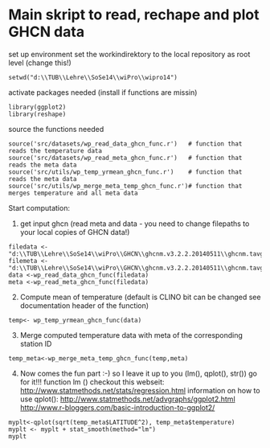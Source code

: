Main skript to read, rechape and plot GHCN data
========================================================
set up environment
set the workindirektory to the local repository as root level (change this!)

```{r}
setwd("d:\\TUB\\Lehre\\SoSe14\\wiPro\\wipro14")
```

activate packages needed (install if functions are missin)

```{r}
library(ggplot2)
library(reshape)
```

source the functions needed

```{r}
source('src/datasets/wp_read_data_ghcn_func.r')   # function that reads the temperature data
source('src/datasets/wp_read_meta_ghcn_func.r')   # function that reads the meta data
source('src/utils/wp_temp_yrmean_ghcn_func.r')    # function that reads the meta data
source('src/utils/wp_merge_meta_temp_ghcn_func.r')# function that merges temperature and all meta data
```
Start computation:

1. get input ghcn (read meta and data - you need to change filepaths to your local copies of GHCN data!)
```{r}
filedata <- "d:\\TUB\\Lehre\\SoSe14\\wiPro\\GHCN\\ghcnm.v3.2.2.20140511\\ghcnm.tavg.v3.2.2.20140511.qca.dat"
filemeta <- "d:\\TUB\\Lehre\\SoSe14\\wiPro\\GHCN\\ghcnm.v3.2.2.20140511\\ghcnm.tavg.v3.2.2.20140511.qca.inv"
data <-wp_read_data_ghcn_func(filedata)
meta <-wp_read_meta_ghcn_func(filedata)
```
2. Compute mean of temperature (default is CLINO bit can be changed see documentation header of the function)
```{r}
temp<- wp_temp_yrmean_ghcn_func(data)
```
3. Merge computed temperature data with meta of the corresponding station ID 
```{r}
temp_meta<-wp_merge_meta_temp_ghcn_func(temp,meta)
```
4. Now comes the fun part :-) so I leave it up to you (lm(), qplot(), str()) go for it!!!
function lm () checkout this webseit: 
http://www.statmethods.net/stats/regression.html
information on how to use qplot(): 
http://www.statmethods.net/advgraphs/ggplot2.html
http://www.r-bloggers.com/basic-introduction-to-ggplot2/

```{r}
myplt<-qplot(sqrt(temp_meta$LATITUDE^2), temp_meta$temperature)
myplt <- myplt + stat_smooth(method="lm")
myplt

```

